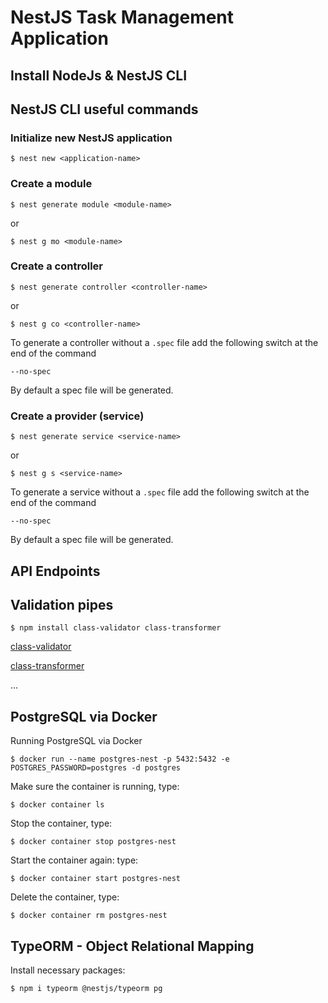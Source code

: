 # NestJS Task Management Application

## Install NodeJs & NestJS CLI

## NestJS CLI useful commands

### Initialize new NestJS application

```shell
$ nest new <application-name>
```

### Create a module

```shell
$ nest generate module <module-name>
```

or

```shell
$ nest g mo <module-name>
```

### Create a controller

```shell
$ nest generate controller <controller-name>
```

or

```shell
$ nest g co <controller-name>
```

To generate a controller without a `.spec` file add the following switch at the end of the command

```shell
--no-spec
```

By default a spec file will be generated.

### Create a provider (service)

```shell
$ nest generate service <service-name>
```

or

```shell
$ nest g s <service-name>
```

To generate a service without a `.spec` file add the following switch at the end of the command

```shell
--no-spec
```

By default a spec file will be generated.

## API Endpoints

## Validation pipes

```shell
$ npm install class-validator class-transformer
```

[class-validator](https://www.npmjs.com/package/class-validator)

[class-transformer](https://www.npmjs.com/package/class-transformer)

...

## PostgreSQL via Docker

Running PostgreSQL via Docker

```shell
$ docker run --name postgres-nest -p 5432:5432 -e POSTGRES_PASSWORD=postgres -d postgres
```

Make sure the container is running, type:

```shell
$ docker container ls
```

Stop the container, type:

```shell
$ docker container stop postgres-nest
```

Start the container again: type:

```shell
$ docker container start postgres-nest
```

Delete the container, type:

```shell
$ docker container rm postgres-nest
```

## TypeORM - Object Relational Mapping

Install necessary packages:

```shell
$ npm i typeorm @nestjs/typeorm pg
```
